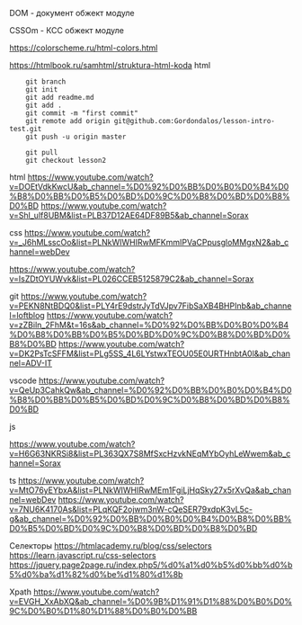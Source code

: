 

DOM - документ обжект модуле

CSSOm - КСС обжект модуле



https://colorscheme.ru/html-colors.html

https://htmlbook.ru/samhtml/struktura-html-koda html


        git branch
        git init
        git add readme.md
        git add .
        git commit -m "first commit"
        git remote add origin git@github.com:Gordondalos/lesson-intro-test.git
        git push -u origin master

        git pull
        git checkout lesson2



html
https://www.youtube.com/watch?v=DOEtVdkKwcU&ab_channel=%D0%92%D0%BB%D0%B0%D0%B4%D0%B8%D0%BB%D0%B5%D0%BD%D0%9C%D0%B8%D0%BD%D0%B8%D0%BD
https://www.youtube.com/watch?v=Shl_ulf8UBM&list=PLB37D12AE64DF89B5&ab_channel=Sorax

css
https://www.youtube.com/watch?v=_J6hMLsscOo&list=PLNkWIWHIRwMFKmmIPVaCPpusgloMMgxN2&ab_channel=webDev

https://www.youtube.com/watch?v=IsZDtOYUWvk&list=PL026CCEB5125879C2&ab_channel=Sorax


git
https://www.youtube.com/watch?v=PEKN8NtBDQ0&list=PLY4rE9dstrJyTdVJpv7FibSaXB4BHPInb&ab_channel=loftblog
https://www.youtube.com/watch?v=zZBiln_2FhM&t=16s&ab_channel=%D0%92%D0%BB%D0%B0%D0%B4%D0%B8%D0%BB%D0%B5%D0%BD%D0%9C%D0%B8%D0%BD%D0%B8%D0%BD
https://www.youtube.com/watch?v=DK2PsTcSFFM&list=PLg5SS_4L6LYstwxTEOU05E0URTHnbtA0l&ab_channel=ADV-IT


vscode
https://www.youtube.com/watch?v=QeUp3CahkQw&ab_channel=%D0%92%D0%BB%D0%B0%D0%B4%D0%B8%D0%BB%D0%B5%D0%BD%D0%9C%D0%B8%D0%BD%D0%B8%D0%BD



js

https://www.youtube.com/watch?v=H6G63NKRSi8&list=PL363QX7S8MfSxcHzvkNEqMYbOyhLeWwem&ab_channel=Sorax


ts
https://www.youtube.com/watch?v=MtO76yEYbxA&list=PLNkWIWHIRwMEm1FgiLjHqSky27x5rXvQa&ab_channel=webDev
https://www.youtube.com/watch?v=7NU6K4170As&list=PLqKQF2ojwm3nW-cQeSER79xdpK3vL5c-g&ab_channel=%D0%92%D0%BB%D0%B0%D0%B4%D0%B8%D0%BB%D0%B5%D0%BD%D0%9C%D0%B8%D0%BD%D0%B8%D0%BD



Селекторы
https://htmlacademy.ru/blog/css/selectors
https://learn.javascript.ru/css-selectors
https://jquery.page2page.ru/index.php5/%d0%a1%d0%b5%d0%bb%d0%b5%d0%ba%d1%82%d0%be%d1%80%d1%8b

Xpath
https://www.youtube.com/watch?v=EVGH_XxAbXQ&ab_channel=%D0%9B%D1%91%D1%88%D0%B0%D0%9C%D0%B0%D1%80%D1%88%D0%B0%D0%BB
    